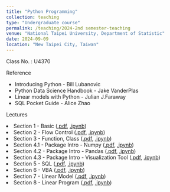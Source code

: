 ```yaml
---
title: "Python Programming"
collection: teaching
type: "Undergraduate course"
permalink: /teaching/2024-2nd semester-teaching
venue: "National Taipei University, Department of Statistic"
date: 2024-09-09
location: "New Taipei City, Taiwan"
---
```


Class No. : U4370


Reference
* Introducing Python - Bill Lubanovic
* Python Data Science Handbook - Jake VanderPlas
* Linear models with Python - Julian J.Faraway
* SQL Pocket Guide - Alice Zhao

Lectures
<li>Section 1 - Basic
    (<a href = 'http://sashawunycu.github.io/files/PythonProgram/slide/Basic.pdf'>.pdf</a>,
    <a href = "http://sashawunycu.github.io/files/PythonProgram/code/Basic.ipynb">.ipynb</a>)</li>
<li>Section 2 - Flow Control
    (<a href = "http://sashawunycu.github.io/files/Python Program/slide/Flow Control.pdf">.pdf</a>,
    <a href = "http://sashawunycu.github.io/files/Python Program/code/Section 2 - Flow Control.ipynb">.ipynb</a>)</li>
<li>Section 3 - Function, Class 
    (<a href = "http://sashawunycu.github.io/files/Python Program/slide/Section 3 - Function, Class.pdf">.pdf</a>,
    <a href = "http://sashawunycu.github.io/files/Python Program/code/Section 3 - Function, Class.ipynb">.ipynb</a>)</li>
<li>Section 4.1 - Package Intro - Numpy
    (<a href = "http://sashawunycu.github.io/files/Python Program/slide/Section 4 - Package Intro - Numpy.pdf">.pdf</a>,
    <a href = "http://sashawunycu.github.io/files/Python Program/code/Section 4.1 - Package Intro - numpy.ipynb">.ipynb</a>)</li>
<li>Section 4.2 - Package Intro - Pandas
    (<a href = "http://sashawunycu.github.io/files/Python Program/slide/Section 4 - Package Intro - Pandas.pdf">.pdf</a>,
    <a href = "http://sashawunycu.github.io/files/Python Program/code/Section 4.2 - Package Intro - pandas.ipynb">.ipynb</a>)</li>
<li>Section 4.3  - Package Intro - Visualization Tool
    (<a href = "http://sashawunycu.github.io/files/Python Program/slide/Section 4 - Package Intro - Visualization Tool.pdf">.pdf</a>,
    <a href = "http://sashawunycu.github.io/files/Python Program/code/Section 4.3 - Package Intro - Visualization tool.ipynb">.ipynb</a>)</li>
<li>Section 5 - SQL
    (<a href = "http://sashawunycu.github.io/files/Python Program/slide/Section 5 - SQL.pdf">.pdf</a>,
    <a href = "http://sashawunycu.github.io/files/Python Program/code/Section 5 - SQL + Python.ipynb">.ipynb</a>)</li>
<li>Section 6 - VBA
    (<a href = "http://sashawunycu.github.io/files/Python Program/slide/Section 6 - Excel VBA.pdf">.pdf</a>,
    <a href = "http://sashawunycu.github.io/files/Python Program/code/Section 6 - VBA + Python.ipynb">.ipynb</a>)</li>
<li>Section 7 - Linear Model
    (<a href = "http://sashawunycu.github.io/files/Python Program/slide/Section 7 - Linear Model.pdf">.pdf</a>,
    <a href = "http://sashawunycu.github.io/files/Python Program/code/Section 7 - Linear Model.ipynb">.ipynb</a>)</li>
<li>Section 8 - Linear Program
    (<a href = "http://sashawunycu.github.io/files/Python Program/slide/Section 8 - Linear Program.pdf">.pdf</a>,
    <a href = "http://sashawunycu.github.io/files/Python Program/code/Section 8 - Linear Program.ipynb">.ipynb</a>)</li>


